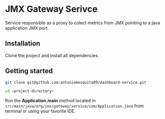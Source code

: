 # JMX Gateway Serivce

Service responsible as a proxy to colect metrics from JMX pointing to a java application JMX port.

## Installation

Clone the project and install all dependencies.

## Getting started

```bash
git clone git@github.com:antoniomesquita09/dashboard-service.git
```
```bash
cd <project-directory>
```
Run the **Application.main** method located in `src/main/java/org/jmx/gateway/service/com/Application.java` from terminal or using your favorite IDE.